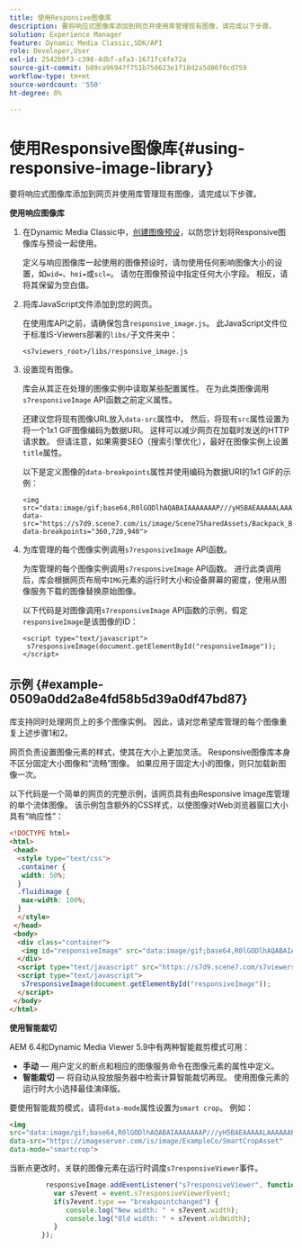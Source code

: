 ```yaml
---
title: 使用Responsive图像库
description: 要将响应式图像库添加到网页并使用库管理现有图像，请完成以下步骤。
solution: Experience Manager
feature: Dynamic Media Classic,SDK/API
role: Developer,User
exl-id: 2542b9f3-c398-4dbf-afa3-1671fc4fe72a
source-git-commit: b89ca96947f751b750623e1f18d2a5d86f0cd759
workflow-type: tm+mt
source-wordcount: '550'
ht-degree: 0%

---
```


# 使用Responsive图像库{#using-responsive-image-library}

要将响应式图像库添加到网页并使用库管理现有图像，请完成以下步骤。

**使用响应图像库**

1. 在Dynamic Media Classic中，[创建图像预设](https://experienceleague.adobe.com/docs/dynamic-media-classic/using/image-sizing/setting-image-presets.html#image-sizing)，以防您计划将Responsive图像库与预设一起使用。

   定义与响应图像库一起使用的图像预设时，请勿使用任何影响图像大小的设置，如`wid=`、`hei=`或`scl=`。 请勿在图像预设中指定任何大小字段。 相反，请将其保留为空白值。
1. 将库JavaScript文件添加到您的网页。

   在使用库API之前，请确保包含`responsive_image.js`。 此JavaScript文件位于标准IS-Viewers部署的`libs/`子文件夹中：

   `<s7viewers_root>/libs/responsive_image.js`
1. 设置现有图像。

   库会从其正在处理的图像实例中读取某些配置属性。 在为此类图像调用`s7responsiveImage` API函数之前定义属性。

   还建议您将现有图像URL放入`data-src`属性中。 然后，将现有`src`属性设置为将一个1x1 GIF图像编码为数据URI。 这样可以减少网页在加载时发送的HTTP请求数。 但请注意，如果需要SEO（搜索引擎优化），最好在图像实例上设置`title`属性。

   以下是定义图像的`data-breakpoints`属性并使用编码为数据URI的1x1 GIF的示例：

   ```
   <img src="data:image/gif;base64,R0lGODlhAQABAIAAAAAAAP///yH5BAEAAAAALAAAAAABAAEAAAIBRAA7" data-src="https://s7d9.scene7.com/is/image/Scene7SharedAssets/Backpack_B" data-breakpoints="360,720,940">
   ```

1. 为库管理的每个图像实例调用`s7responsiveImage` API函数。

   为库管理的每个图像实例调用`s7responsiveImage` API函数。 进行此类调用后，库会根据网页布局中`IMG`元素的运行时大小和设备屏幕的密度，使用从图像服务下载的图像替换原始图像。

   以下代码是对图像调用`s7responsiveImage` API函数的示例，假定`responsiveImage`是该图像的ID：

   ```
   <script type="text/javascript"> 
    s7responsiveImage(document.getElementById("responsiveImage")); 
   </script>
   ```

## 示例 {#example-0509a0dd2a8e4fd58b5d39a0df47bd87}

库支持同时处理网页上的多个图像实例。 因此，请对您希望库管理的每个图像重复上述步骤1和2。

网页负责设置图像元素的样式，使其在大小上更加灵活。 Responsive图像库本身不区分固定大小图像和“流畅”图像。 如果应用于固定大小的图像，则只加载新图像一次。

以下代码是一个简单的网页的完整示例，该网页具有由Responsive Image库管理的单个流体图像。 该示例包含额外的CSS样式，以使图像对Web浏览器窗口大小具有“响应性”：

```html {.line-numbers}
<!DOCTYPE html> 
<html> 
 <head> 
  <style type="text/css"> 
  .container { 
   width: 50%; 
  } 
  .fluidimage { 
   max-width: 100%; 
  } 
  </style> 
 </head> 
 <body> 
  <div class="container"> 
   <img id="responsiveImage" src="data:image/gif;base64,R0lGODlhAQABAIAAAAAAAP///yH5BAEAAAAALAAAAAABAAEAAAIBRAA7" data-src="https://s7d9.scene7.com/is/image/Scene7SharedAssets/Backpack_B" data-breakpoints="200,400,600,800" class="fluidimage"> 
  </div> 
  <script type="text/javascript" src="https://s7d9.scene7.com/s7viewers/libs/responsive_image.js"></script> 
  <script type="text/javascript"> 
   s7responsiveImage(document.getElementById("responsiveImage")); 
  </script> 
 </body> 
</html>
```

**使用智能裁切**

AEM 6.4和Dynamic Media Viewer 5.9中有两种智能裁剪模式可用：

* **手动** — 用户定义的断点和相应的图像服务命令在图像元素的属性中定义。
* **智能裁切** — 将自动从投放服务器中检索计算智能裁切再现。 使用图像元素的运行时大小选择最佳演绎版。

要使用智能裁剪模式，请将`data-mode`属性设置为`smart crop`。 例如：

```html {.line-numbers}
<img 
src="data:image/gif;base64,R0lGODlhAQABAIAAAAAAAP///yH5BAEAAAAALAAAAAABAAEAAAIBRAA7" 
data-src="https://imageserver.com/is/image/ExampleCo/SmartCropAsset" 
data-mode="smartcrop">
```

当断点更改时，关联的图像元素在运行时调度`s7responsiveViewer`事件。

```javascript {.line-numbers}
         responsiveImage.addEventListener("s7responsiveViewer", function (event) { 
           var s7event = event.s7responsiveViewerEvent; 
           if(s7event.type == "breakpointchanged") { 
              console.log("New width: " + s7event.width); 
              console.log("Old width: " + s7event.oldWidth); 
           } 
        });
```
